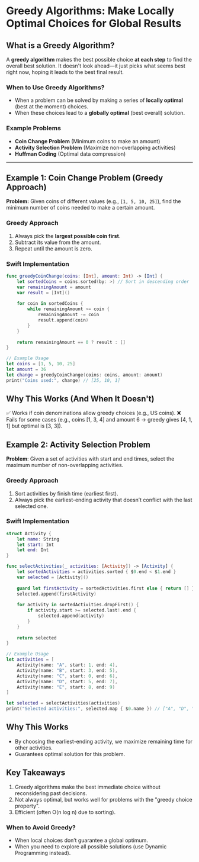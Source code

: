 # Greedy Algorithms: Make Locally Optimal Choices for Global Results  

## **What is a Greedy Algorithm?**  
A **greedy algorithm** makes the best possible choice **at each step** to find the overall best solution. It doesn't look ahead—it just picks what seems best right now, hoping it leads to the best final result.  

### **When to Use Greedy Algorithms?**  
- When a problem can be solved by making a series of **locally optimal** (best at the moment) choices.  
- When these choices lead to a **globally optimal** (best overall) solution.  

### **Example Problems**  
- **Coin Change Problem** (Minimum coins to make an amount)  
- **Activity Selection Problem** (Maximize non-overlapping activities)  
- **Huffman Coding** (Optimal data compression)  

---

## **Example 1: Coin Change Problem (Greedy Approach)**  
**Problem:** Given coins of different values (e.g., `[1, 5, 10, 25]`), find the minimum number of coins needed to make a certain amount.  

### **Greedy Approach**  
1. Always pick the **largest possible coin first**.  
2. Subtract its value from the amount.  
3. Repeat until the amount is zero.  

### **Swift Implementation**  
```swift
func greedyCoinChange(coins: [Int], amount: Int) -> [Int] {
    let sortedCoins = coins.sorted(by: >) // Sort in descending order
    var remainingAmount = amount
    var result = [Int]()
    
    for coin in sortedCoins {
        while remainingAmount >= coin {
            remainingAmount -= coin
            result.append(coin)
        }
    }
    
    return remainingAmount == 0 ? result : []
}

// Example Usage
let coins = [1, 5, 10, 25]
let amount = 36
let change = greedyCoinChange(coins: coins, amount: amount)
print("Coins used:", change) // [25, 10, 1]
```

## Why This Works (And When It Doesn't)
✅ Works if coin denominations allow greedy choices (e.g., US coins).
❌ Fails for some cases (e.g., coins [1, 3, 4] and amount 6 → greedy gives [4, 1, 1] but optimal is [3, 3]).


## Example 2: Activity Selection Problem
**Problem**: Given a set of activities with start and end times, select the maximum number of non-overlapping activities.

### Greedy Approach
1. Sort activities by finish time (earliest first).
2. Always pick the earliest-ending activity that doesn’t conflict with the last selected one.

### Swift Implementation
```swift
struct Activity {
    let name: String
    let start: Int
    let end: Int
}

func selectActivities(_ activities: [Activity]) -> [Activity] {
    let sortedActivities = activities.sorted { $0.end < $1.end }
    var selected = [Activity]()
    
    guard let firstActivity = sortedActivities.first else { return [] }
    selected.append(firstActivity)
    
    for activity in sortedActivities.dropFirst() {
        if activity.start >= selected.last!.end {
            selected.append(activity)
        }
    }
    
    return selected
}

// Example Usage
let activities = [
    Activity(name: "A", start: 1, end: 4),
    Activity(name: "B", start: 3, end: 5),
    Activity(name: "C", start: 0, end: 6),
    Activity(name: "D", start: 5, end: 7),
    Activity(name: "E", start: 8, end: 9)
]

let selected = selectActivities(activities)
print("Selected activities:", selected.map { $0.name }) // ["A", "D", "E"]
```

## Why This Works
- By choosing the earliest-ending activity, we maximize remaining time for other activities.
- Guarantees optimal solution for this problem.



## Key Takeaways
1. Greedy algorithms make the best immediate choice without reconsidering past decisions.
2. Not always optimal, but works well for problems with the "greedy choice property".
3. Efficient (often O(n log n) due to sorting).


### When to Avoid Greedy?
- When local choices don’t guarantee a global optimum.
- When you need to explore all possible solutions (use Dynamic Programming instead).


